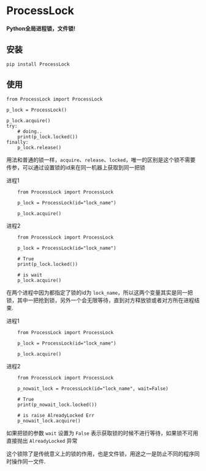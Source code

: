# ProcessLock

**Python全局进程锁，文件锁!**

## 安装

    pip install ProcessLock

## 使用

    from ProcessLock import ProcessLock

    p_lock = ProcessLock()

    p_lock.acquire()
    try:
        # doing..
        print(p_lock.locked())
    finally:
        p_lock.release()

用法和普通的锁一样，`acquire`、`release`、`locked`，唯一的区别是这个锁不需要传参，可以通过设置锁的id来在同一机器上获取到同一把锁

进程1
```
    from ProcessLock import ProcessLock

    p_lock = ProcessLock(id="lock_name")

    p_lock.acquire()
```

进程2
```
    from ProcessLock import ProcessLock

    p_lock = ProcessLock(id="lock_name")

    # True
    print(p_lock.locked())

    # is wait
    p_lock.acquire()
```

在两个进程中因为都指定了锁的id为 `lock_name`，所以这两个变量其实是同一把锁，其中一把抢到锁，另外一个会无限等待，直到对方释放锁或者对方所在进程结束.

进程1
```
    from ProcessLock import ProcessLock

    p_lock = ProcessLock(id="lock_name")

    p_lock.acquire()
```

进程2
```
    from ProcessLock import ProcessLock

    p_nowait_lock = ProcessLock(id="lock_name", wait=False)

    # True
    print(p_nowait_lock.locked())

    # is raise AlreadyLocked Err
    p_nowait_lock.acquire()
```

如果把锁的参数 `wait` 设置为 `False` 表示获取锁的时候不进行等待，如果锁不可用直接抛出 `AlreadyLocked` 异常

这个锁除了是传统意义上的锁的作用，也是文件锁，用途之一是防止不同的程序同时操作同一文件.